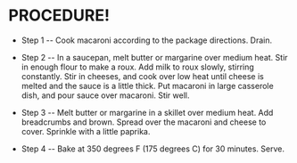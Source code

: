 # PROCEDURE!
- Step 1
-- Cook macaroni according to the package directions. Drain.

- Step 2
-- In a saucepan, melt butter or margarine over medium heat. Stir in enough flour to make a roux. Add milk to roux slowly, stirring constantly. Stir in cheeses, and cook over low heat until cheese is melted and the sauce is a little thick. Put macaroni in large casserole dish, and pour sauce over macaroni. Stir well.

- Step 3
-- Melt butter or margarine in a skillet over medium heat. Add breadcrumbs and brown. Spread over the macaroni and cheese to cover. Sprinkle with a little paprika.

- Step 4
-- Bake at 350 degrees F (175 degrees C) for 30 minutes. Serve.

